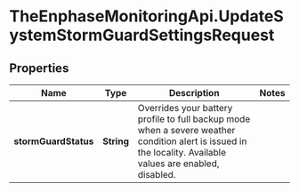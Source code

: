 # TheEnphaseMonitoringApi.UpdateSystemStormGuardSettingsRequest

## Properties

Name | Type | Description | Notes
------------ | ------------- | ------------- | -------------
**stormGuardStatus** | **String** | Overrides your battery profile to full backup mode when a severe weather condition alert is issued in the locality. Available values are enabled, disabled. | 



